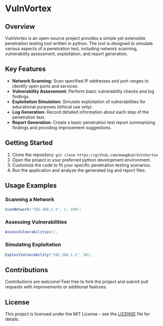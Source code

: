 # VulnVortex
## Overview

VulnVortex is an open-source project provides a simple yet extensible penetration testing tool written in python. The tool is designed to simulate various aspects of a penetration test, including network scanning, vulnerability assessment, exploitation, and report generation.

## Key Features

- **Network Scanning:** Scan specified IP addresses and port ranges to identify open ports and services.
- **Vulnerability Assessment:** Perform basic vulnerability checks and log findings.
- **Exploitation Simulation:** Simulate exploitation of vulnerabilities for educational purposes (ethical use only).
- **Log Generation:** Record detailed information about each step of the penetration test.
- **Report Generation:** Create a basic penetration test report summarizing findings and providing improvement suggestions.

## Getting Started

1. Clone the repository: `git clone https://github.com/mawg0ud/VulnVortex`
2. Open the project in your preferred python development environment.
3. Customize the code to fit your specific penetration testing scenarios.
4. Run the application and analyze the generated log and report files.

## Usage Examples

### Scanning a Network

```csharp
ScanNetwork("192.168.1.1", 1, 100);
```

### Assessing Vulnerabilities

```csharp
AssessVulnerabilities();
```

### Simulating Exploitation

```csharp
ExploitVulnerability("192.168.1.1", 80);
```

## Contributions

Contributions are welcome! Feel free to fork the project and submit pull requests with improvements or additional features.

## License

This project is licensed under the MIT License - see the [LICENSE](LICENSE) file for details.

